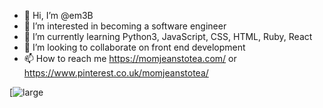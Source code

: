 - 👋 Hi, I’m @em3B
- 👀 I’m interested in becoming a software engineer
- 🌱 I’m currently learning Python3, JavaScript, CSS, HTML, Ruby, React
- 💞️ I’m looking to collaborate on front end development 
- 📫 How to reach me https://momjeanstotea.com/ or https://www.pinterest.co.uk/momjeanstotea/

[![large]([https://www.codewars.com/users/em3B/badges/large](https://www.codewars.com/users/em3B/badges/large))


<!---
em3B/em3B is a ✨ special ✨ repository because its `README.md` (this file) appears on your GitHub profile.
You can click the Preview link to take a look at your changes.
--->
